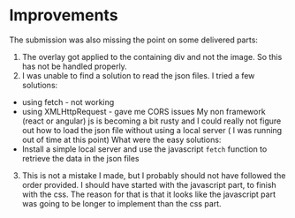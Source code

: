 # Improvements

The submission was also missing the point on some delivered parts:
1. The overlay got applied to the containing div and not the image. So this has not be handled properly.
2. I was unable to find a solution to read the json files. I tried a few solutions:
- using fetch - not working
- using XMLHttpRequest - gave me CORS issues
My non framework (react or angular) js is becoming a bit rusty and I could really not figure out how to load the json file without using a local server ( I was running out of time at this point)
What were the easy solutions:
- Install a simple local server and use the javascript `fetch` function to retrieve the data in the json files
3. This is not a mistake I made, but I probably should not have followed the order provided. I should have started with the javascript part, to finish with the css. The reason for that is that it looks like the javascript part was going to be longer to implement than the css part.